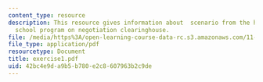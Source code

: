 ```yaml
---
content_type: resource
description: This resource gives information about  scenario from the harvard law
  school program on negotiation clearinghouse.
file: /media/https%3A/open-learning-course-data-rc.s3.amazonaws.com/11-011-the-art-and-science-of-negotiation-spring-2006/42bc4e9da9b5b780e2c8607963b2c9de_exercise1.pdf
file_type: application/pdf
resourcetype: Document
title: exercise1.pdf
uid: 42bc4e9d-a9b5-b780-e2c8-607963b2c9de
---
```

